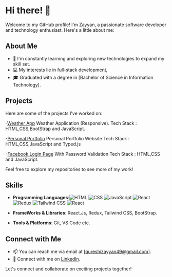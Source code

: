 # Hi there! 👋

Welcome to my GitHub profile! I'm Zayyan, a passionate software developer and technology enthusiast. Here's a little about me:

## About Me
- 🌱 I'm constantly learning and exploring new technologies to expand my skill set.
- 💻 My interests lie in full-stack development,
- 🎓 Graduated with a degree in [Bachelor of Science in Information Technology].

## Projects
Here are some of the projects I've worked on:

-[Weather App](https://qureshizayyan.github.io/Weather-App/)
Weather Application (Responsive).
Tech Stack : HTML,CSS,BootStrap and JavaScript.

-[Personal Portfolio](https://qureshizayyan.github.io/Personal-Portfolio/)
Personal Portfolio Website
Tech Stack : HTML,CSS,JavaScript and Typed.js

-[Facebook Login Page](https://qureshizayyan.github.io/FAQ-Page/)
 With Password Validation
 Tech Stack : HTML,CSS and JavaScript.


Feel free to explore my repositories to see more of my work!

## Skills
- **Programming Languages**:![HTML](https://img.shields.io/badge/html-F7DF1E?logo=html&logoColor=orange&style=flat-square)
![CSS](https://img.shields.io/badge/-css-61DAFB?logo=css&logoColor=darkblue)
![JavaScript](https://img.shields.io/badge/-javascript-61DAFB?logo=javascript&logoColor=yellow)
![React](https://img.shields.io/badge/-React-61DAFB?logo=react&logoColor=black)
![Redux](https://img.shields.io/badge/-Redux-61DAFB?logo=redux&logoColor=white)
![Tailwind CSS](https://img.shields.io/badge/-tailwindcss-61DAFB?logo=tailwindcss&logoColor=white)
![React](https://img.shields.io/badge/-bootstrap-61DAFB?logo=bootstrap&logoColor=white)


- **FrameWorks & Libraries**: React.Js, Redux, Tailwind CSS, BootStrap.
- **Tools & Platforms**: Git, VS Code etc.

## Connect with Me
- 📫 You can reach me via email at [qureshizayyan49@gmail.com].
- 💼 Connect with me on [LinkedIn](https://www.linkedin.com/in/zayyan-qureshi-a46035292/).

Let's connect and collaborate on exciting projects together!
